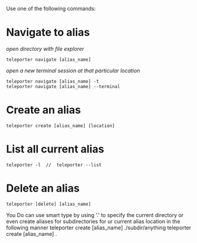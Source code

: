 Use one of the following commands:

# Navigate to alias
*open directory with file explorer* 
	
	teleporter navigate [alias_name]	
*open a new terminal session at that particular location*
	
	teleporter navigate [alias_name] -t
	teleporter navigate [alias_name] --terminal

# Create an alias
	teleporter create [alias_name] [location]	

# List all current alias
	teleporter -l  //  teleporter --list	

# Delete an alias
	teleporter [delete] [alias_name]	
	
You Do can use smart type by using '.' to specify the current directory or even create aliases for subdirectories for ur current alias location in the following manner
		teleporter create [alias_name] ./subdir/anything
		teleporter create [alias_name] .									   
